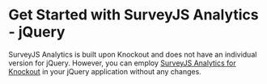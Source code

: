 # Get Started with SurveyJS Analytics - jQuery

SurveyJS Analytics is built upon Knockout and does not have an individual version for jQuery. However, you can employ [SurveyJS Analytics for Knockout](../knockout/) in your jQuery application without any changes.